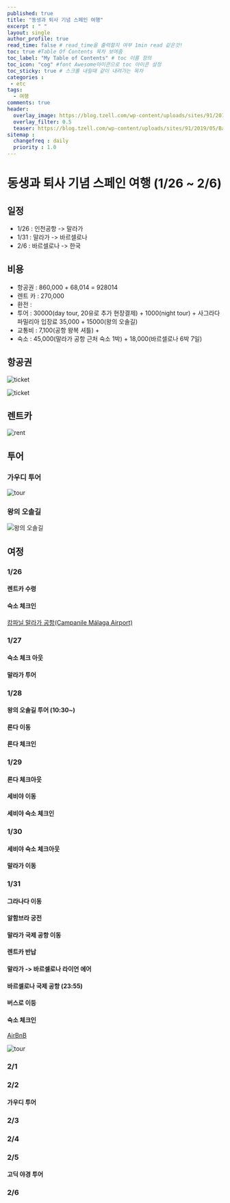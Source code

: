 ```yaml
---
published: true
title: "동생과 퇴사 기념 스페인 여행"
excerpt : " "
layout: single
author_profile: true
read_time: false # read_time을 출력할지 여부 1min read 같은것!
toc: true #Table Of Contents 목차 보여줌
toc_label: "My Table of Contents" # toc 이름 정의
toc_icon: "cog" #font Awesome아이콘으로 toc 아이콘 설정
toc_sticky: true # 스크롤 내릴때 같이 내려가는 목차
categories :
 - etc
tags: 
  - 여행
comments: true
header:
  overlay_image: https://blog.tzell.com/wp-content/uploads/sites/91/2019/05/Banner_BarcelonaSpainParkGuell-.jpg
  overlay_filter: 0.5
  teaser: https://blog.tzell.com/wp-content/uploads/sites/91/2019/05/Banner_BarcelonaSpainParkGuell-.jpg
sitemap :
  changefreq : daily
  priority : 1.0
---
```


# 동생과 퇴사 기념 스페인 여행 (1/26 ~ 2/6)

## 일정 

- 1/26 : 인천공항 -> 말라가
- 1/31 : 말라가 -> 바르셀로나
- 2/6 : 바르셀로나 -> 한국

## 비용

- 항공권 : 860,000 + 68,014 = 928014
- 렌트 카 : 270,000 
- 환전 : 
- 투어 : 30000(day tour, 20유로 추가 현장결제) + 1000(night tour) + 사그라다 파밀리아 입장료 35,000 + 15000(왕의 오솔길)
- 교통비 : 7,100(공항 왕복 셔틀) + 
- 숙소 : 45,000(말라가 공항 근처 숙소 1박) + 18,000(바르셀로나 6박 7일)

## 항공권

![ticket](/assets/images/ticket.png)

![ticket](/assets/images/ticket_1.png)

## 렌트카

![rent](/assets/images/rent.png)

## 투어 

### 가우디 투어
![tour](/assets/images/tour.png)

### 왕의 오솔길
![왕의 오솔길](/assets/images/tour1.png)

## 여정

### 1/26

#### 렌트카 수령

#### 숙소 체크인 

[캉파닐 말라가 공항(Campanile Málaga Airport)](https://kr.trip.com/hotels/detail?hotelid=752627)

### 1/27

#### 숙소 체크 아웃

#### 말라가 투어

### 1/28

#### 왕의 오솔길 투어 (10:30~)

#### 론다 이동

#### 론다 체크인

### 1/29

#### 론다 체크아웃

#### 세비야 이동

#### 세비야 숙소 체크인

### 1/30

#### 세비야 숙소 체크아웃

#### 말라가 이동

### 1/31

#### 그라나다 이동

#### 알함브라 궁전

#### 말라가 국제 공항 이동

#### 렌트카 반납

#### 말라가 -> 바르셀로나 라이언 에어

#### 바르셀로나 국제 공항 (23:55)

#### 버스로 이등

#### 숙소 체크인

[AirBnB](https://www.airbnb.co.kr/rooms/20432630?source_impression_id=p3_1579443745_1EX%2BDh7f2yJhY1AP)

![tour](/assets/images/airbnb.png)

### 2/1

### 2/2

#### 가우디 투어

### 2/3

### 2/4

### 2/5

#### 고딕 야경 투어

### 2/6
